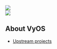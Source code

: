 <div class='status-page'>
  <section class='banner'>
    <div class='containerCustom'>
      <div class='left-shape'>
        <img src='/img/global/shape-left.svg' />
      </div>
      <div class='right-shape'>
        <img src='/img/global/shape-right.svg' />
      </div>

  <div class='banner-div'>

  # About VyOS

  </div>

  </div>
  </section>

  <section class='content-section'>
    <div class='content-div'>

 * [Upstream projects](/about/upstream-projects)


  </div>

</div>
